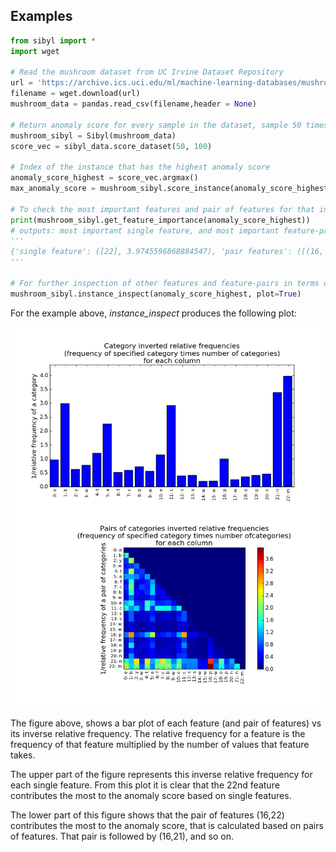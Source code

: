 ## Examples

```python
from sibyl import *
import wget

# Read the mushroom dataset from UC Irvine Dataset Repository
url = 'https://archive.ics.uci.edu/ml/machine-learning-databases/mushroom/agaricus-lepiota.data'
filename = wget.download(url)
mushroom_data = pandas.read_csv(filename,header = None)

# Return anomaly score for every sample in the dataset, sample 50 times and include 100 instances in each sample
mushroom_sibyl = Sibyl(mushroom_data)
score_vec = sibyl_data.score_dataset(50, 100)

# Index of the instance that has the highest anomaly score
anomaly_score_highest = score_vec.argmax()
max_anomaly_score = mushroom_sibyl.score_instance(anomaly_score_highest, 50, 100)

# To check the most important features and pair of features for that instance
print(mushroom_sibyl.get_feature_importance(anomaly_score_highest))
# outputs: most important single feature, and most important feature-pairs, in terms of contribution to the total anomaly score for the instance with the index "anomaly_score_highest"
'''
{'single feature': ([22], 3.9745596868884547), 'pair features': ([(16, 22)], 3.9745596868884547)}
'''

# For further inspection of other features and feature-pairs in terms of contribution to the total anomaly score: *instance_inspect* returns the contribution of each single feature, and feature-pair, in the total anomaly score for a specific instance.
mushroom_sibyl.instance_inspect(anomaly_score_highest, plot=True)

```

For the example above, *instance_inspect* produces the following plot:

![instance_inspect plot](instance_inspect.png)

The figure above, shows a bar plot of each feature (and pair of features) vs its inverse relative frequency. The relative frequency for a feature is the frequency of that feature multiplied by the number of values that feature takes.

The upper part of the figure represents this inverse relative frequency for each single feature. From this plot it is clear that the 22nd feature contributes the most to the anomaly score based on single features.

The lower part of this figure shows that the pair of features (16,22) contributes the most to the anomaly score, that is calculated based on pairs of features. That pair is followed by (16,21), and so on.
